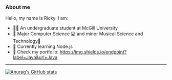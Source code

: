 ### About me

Hello, my name is Ricky. I am:
- 👨‍🎓 An undergraduate student at McGill University
- 🏫 Major Computer Science 💻 and minor Musical Science and Technology🎼
- 🌱 Currently learning Node.js
- 👀 Check my portfolio: 
https://img.shields.io/endpoint?label=Java&url=Java

---
[![Anurag's GitHub stats](https://github-readme-stats.vercel.app/api?username=RickyYoum&theme=aura&show_icons=true)](https://github.com/anuraghazra/github-readme-stats)
<!--
**RickyYoum/RickyYoum** is a ✨ _special_ ✨ repository because its `README.md` (this file) appears on your GitHub profile.

Here are some ideas to get you started:

- 🔭 I’m currently working on ...

- 👯 I’m looking to collaborate on ...
- 🤔 I’m looking for help with ...
- 💬 Ask me about ...
- 📫 How to reach me: ...
- 😄 Pronouns: ...
- ⚡ Fun fact: ...
-->
